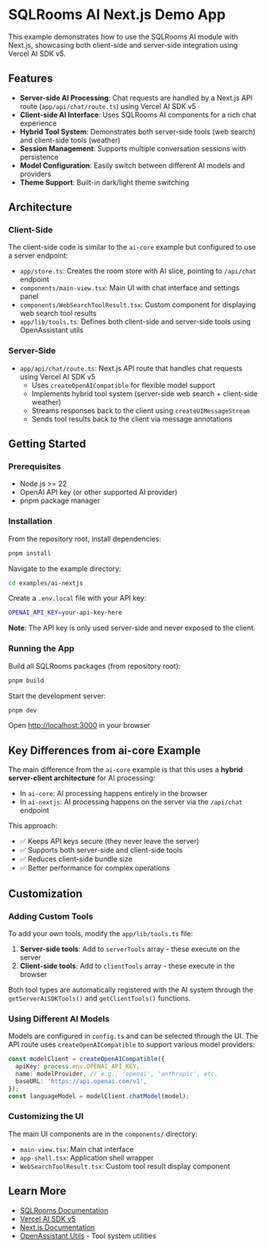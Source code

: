 # SQLRooms AI Next.js Demo App

This example demonstrates how to use the SQLRooms AI module with Next.js, showcasing both client-side and server-side integration using Vercel AI SDK v5.

## Features

- **Server-side AI Processing**: Chat requests are handled by a Next.js API route (`app/api/chat/route.ts`) using Vercel AI SDK v5
- **Client-side AI Interface**: Uses SQLRooms AI components for a rich chat experience
- **Hybrid Tool System**: Demonstrates both server-side tools (web search) and client-side tools (weather)
- **Session Management**: Supports multiple conversation sessions with persistence
- **Model Configuration**: Easily switch between different AI models and providers
- **Theme Support**: Built-in dark/light theme switching

## Architecture

### Client-Side

The client-side code is similar to the `ai-core` example but configured to use a server endpoint:

- `app/store.ts`: Creates the room store with AI slice, pointing to `/api/chat` endpoint
- `components/main-view.tsx`: Main UI with chat interface and settings panel
- `components/WebSearchToolResult.tsx`: Custom component for displaying web search tool results
- `app/lib/tools.ts`: Defines both client-side and server-side tools using OpenAssistant utils

### Server-Side

- `app/api/chat/route.ts`: Next.js API route that handles chat requests using Vercel AI SDK v5
  - Uses `createOpenAICompatible` for flexible model support
  - Implements hybrid tool system (server-side web search + client-side weather)
  - Streams responses back to the client using `createUIMessageStream`
  - Sends tool results back to the client via message annotations

## Getting Started

### Prerequisites

- Node.js >= 22
- OpenAI API key (or other supported AI provider)
- pnpm package manager

### Installation

From the repository root, install dependencies:

```bash
pnpm install
```

Navigate to the example directory:

```bash
cd examples/ai-nextjs
```

Create a `.env.local` file with your API key:

```bash
OPENAI_API_KEY=your-api-key-here
```

**Note**: The API key is only used server-side and never exposed to the client.

### Running the App

Build all SQLRooms packages (from repository root):

```bash
pnpm build
```

Start the development server:

```bash
pnpm dev
```

Open [http://localhost:3000](http://localhost:3000) in your browser

## Key Differences from ai-core Example

The main difference from the `ai-core` example is that this uses a **hybrid server-client architecture** for AI processing:

- In `ai-core`: AI processing happens entirely in the browser
- In `ai-nextjs`: AI processing happens on the server via the `/api/chat` endpoint

This approach:

- ✅ Keeps API keys secure (they never leave the server)
- ✅ Supports both server-side and client-side tools
- ✅ Reduces client-side bundle size
- ✅ Better performance for complex operations

## Customization

### Adding Custom Tools

To add your own tools, modify the `app/lib/tools.ts` file:

1. **Server-side tools**: Add to `serverTools` array - these execute on the server
2. **Client-side tools**: Add to `clientTools` array - these execute in the browser

Both tool types are automatically registered with the AI system through the `getServerAiSDKTools()` and `getClientTools()` functions.

### Using Different AI Models

Models are configured in `config.ts` and can be selected through the UI. The API route uses `createOpenAICompatible` to support various model providers:

```typescript
const modelClient = createOpenAICompatible({
  apiKey: process.env.OPENAI_API_KEY,
  name: modelProvider, // e.g., 'openai', 'anthropic', etc.
  baseURL: 'https://api.openai.com/v1',
});
const languageModel = modelClient.chatModel(model);
```

### Customizing the UI

The main UI components are in the `components/` directory:

- `main-view.tsx`: Main chat interface
- `app-shell.tsx`: Application shell wrapper
- `WebSearchToolResult.tsx`: Custom tool result display component

## Learn More

- [SQLRooms Documentation](https://sqlrooms.dev)
- [Vercel AI SDK v5](https://sdk.vercel.ai)
- [Next.js Documentation](https://nextjs.org/docs)
- [OpenAssistant Utils](https://github.com/openassistant/utils) - Tool system utilities
